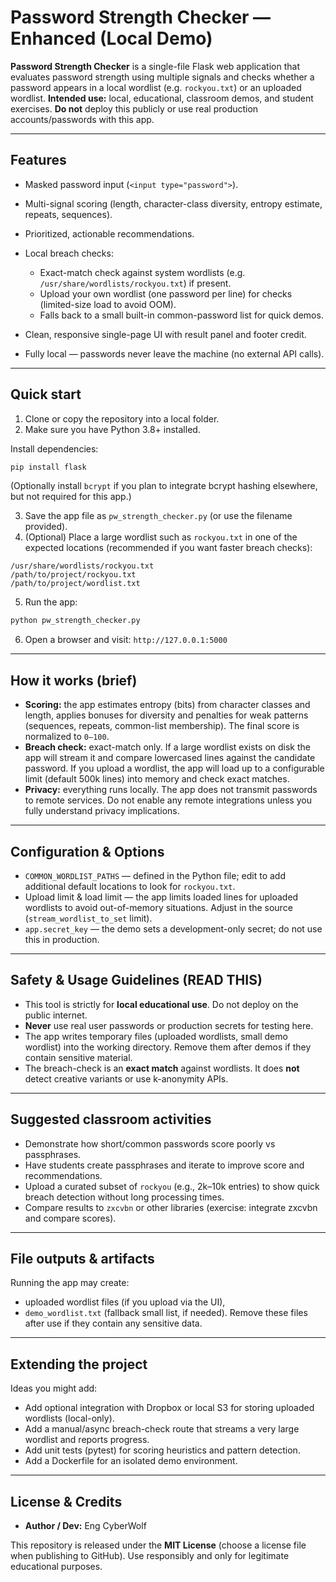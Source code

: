 # Password Strength Checker — Enhanced (Local Demo)

**Password Strength Checker** is a single-file Flask web application that evaluates password strength using multiple signals and checks whether a password appears in a local wordlist (e.g. `rockyou.txt`) or an uploaded wordlist.
**Intended use:** local, educational, classroom demos, and student exercises.
**Do not** deploy this publicly or use real production accounts/passwords with this app.

---

## Features

* Masked password input (`<input type="password">`).
* Multi-signal scoring (length, character-class diversity, entropy estimate, repeats, sequences).
* Prioritized, actionable recommendations.
* Local breach checks:

  * Exact-match check against system wordlists (e.g. `/usr/share/wordlists/rockyou.txt`) if present.
  * Upload your own wordlist (one password per line) for checks (limited-size load to avoid OOM).
  * Falls back to a small built-in common-password list for quick demos.
* Clean, responsive single-page UI with result panel and footer credit.
* Fully local — passwords never leave the machine (no external API calls).

---

## Quick start

1. Clone or copy the repository into a local folder.
2. Make sure you have Python 3.8+ installed.

Install dependencies:

```bash
pip install flask
```

(Optionally install `bcrypt` if you plan to integrate bcrypt hashing elsewhere, but not required for this app.)

3. Save the app file as `pw_strength_checker.py` (or use the filename provided).
4. (Optional) Place a large wordlist such as `rockyou.txt` in one of the expected locations (recommended if you want faster breach checks):

```
/usr/share/wordlists/rockyou.txt
/path/to/project/rockyou.txt
/path/to/project/wordlist.txt
```

5. Run the app:

```bash
python pw_strength_checker.py
```

6. Open a browser and visit: `http://127.0.0.1:5000`

---

## How it works (brief)

* **Scoring:** the app estimates entropy (bits) from character classes and length, applies bonuses for diversity and penalties for weak patterns (sequences, repeats, common-list membership). The final score is normalized to `0–100`.
* **Breach check:** exact-match only. If a large wordlist exists on disk the app will stream it and compare lowercased lines against the candidate password. If you upload a wordlist, the app will load up to a configurable limit (default 500k lines) into memory and check exact matches.
* **Privacy:** everything runs locally. The app does not transmit passwords to remote services. Do not enable any remote integrations unless you fully understand privacy implications.

---

## Configuration & Options

* `COMMON_WORDLIST_PATHS` — defined in the Python file; edit to add additional default locations to look for `rockyou.txt`.
* Upload limit & load limit — the app limits loaded lines for uploaded wordlists to avoid out-of-memory situations. Adjust in the source (`stream_wordlist_to_set` limit).
* `app.secret_key` — the demo sets a development-only secret; do not use this in production.

---

## Safety & Usage Guidelines (READ THIS)

* This tool is strictly for **local educational use**. Do not deploy on the public internet.
* **Never** use real user passwords or production secrets for testing here.
* The app writes temporary files (uploaded wordlists, small demo wordlist) into the working directory. Remove them after demos if they contain sensitive material.
* The breach-check is an **exact match** against wordlists. It does **not** detect creative variants or use k-anonymity APIs.

---

## Suggested classroom activities

* Demonstrate how short/common passwords score poorly vs passphrases.
* Have students create passphrases and iterate to improve score and recommendations.
* Upload a curated subset of `rockyou` (e.g., 2k–10k entries) to show quick breach detection without long processing times.
* Compare results to `zxcvbn` or other libraries (exercise: integrate zxcvbn and compare scores).

---

## File outputs & artifacts

Running the app may create:

* uploaded wordlist files (if you upload via the UI),
* `demo_wordlist.txt` (fallback small list, if needed).
  Remove these files after use if they contain any sensitive data.

---

## Extending the project

Ideas you might add:

* Add optional integration with Dropbox or local S3 for storing uploaded wordlists (local-only).
* Add a manual/async breach-check route that streams a very large wordlist and reports progress.
* Add unit tests (pytest) for scoring heuristics and pattern detection.
* Add a Dockerfile for an isolated demo environment.

---

## License & Credits

* **Author / Dev:** Eng CyberWolf

This repository is released under the **MIT License** (choose a license file when publishing to GitHub). Use responsibly and only for legitimate educational purposes.

